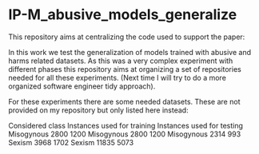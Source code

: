 # IP-M_abusive_models_generalize

This repository aims at centralizing the code used to support the paper:



In this work we test the generalization of models trained with abusive and harms related datasets.
As this was a very complex experiment with different phases this repository aims at organizing a set of repositories needed for all these experiments.
(Next time I will try to do a more organized software engineer tidy approach).

For these experiments there are some needed datasets. These are not provided on my repository but only listed here instead:

Considered class	Instances used for training	Instances used for testing
Misogynous	2800	1200
Misogynous	2800	1200
Misogynous	2314	993
Sexism	3968	1702
Sexism	11835	5073
